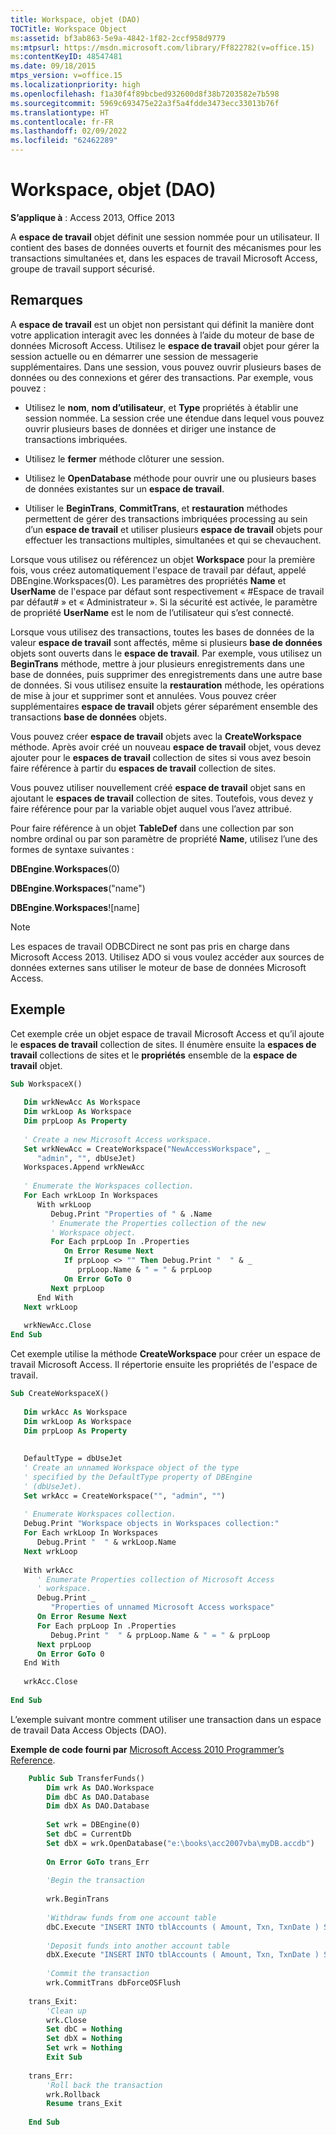 ```yaml
---
title: Workspace, objet (DAO)
TOCTitle: Workspace Object
ms:assetid: bf3ab863-5e9a-4842-1f82-2ccf958d9779
ms:mtpsurl: https://msdn.microsoft.com/library/Ff822782(v=office.15)
ms:contentKeyID: 48547481
ms.date: 09/18/2015
mtps_version: v=office.15
ms.localizationpriority: high
ms.openlocfilehash: f1a30f4f89bcbed932600d8f38b7203582e7b598
ms.sourcegitcommit: 5969c693475e22a3f5a4fdde3473ecc33013b76f
ms.translationtype: HT
ms.contentlocale: fr-FR
ms.lasthandoff: 02/09/2022
ms.locfileid: "62462289"
---
```

# <a name="workspace-object-dao"></a>Workspace, objet (DAO)

**S’applique à** : Access 2013, Office 2013

A **espace de travail** objet définit une session nommée pour un utilisateur. Il contient des bases de données ouverts et fournit des mécanismes pour les transactions simultanées et, dans les espaces de travail Microsoft Access, groupe de travail support sécurisé.

## <a name="remarks"></a>Remarques

A **espace de travail** est un objet non persistant qui définit la manière dont votre application interagit avec les données à l’aide du moteur de base de données Microsoft Access. Utilisez le **espace de travail** objet pour gérer la session actuelle ou en démarrer une session de messagerie supplémentaires. Dans une session, vous pouvez ouvrir plusieurs bases de données ou des connexions et gérer des transactions. Par exemple, vous pouvez :

- Utilisez le **nom**, **nom d’utilisateur**, et **Type** propriétés à établir une session nommée. La session crée une étendue dans lequel vous pouvez ouvrir plusieurs bases de données et diriger une instance de transactions imbriquées.

- Utilisez le **fermer** méthode clôturer une session.

- Utilisez le **OpenDatabase** méthode pour ouvrir une ou plusieurs bases de données existantes sur un **espace de travail**.

- Utiliser le **BeginTrans**, **CommitTrans**, et **restauration** méthodes permettent de gérer des transactions imbriquées processing au sein d’un **espace de travail** et utiliser plusieurs **espace de travail** objets pour effectuer les transactions multiples, simultanées et qui se chevauchent.

Lorsque vous utilisez ou référencez un objet **Workspace** pour la première fois, vous créez automatiquement l'espace de travail par défaut, appelé DBEngine.Workspaces(0). Les paramètres des propriétés **Name** et **UserName** de l'espace par défaut sont respectivement « \#Espace de travail par défaut\# » et « Administrateur ». Si la sécurité est activée, le paramètre de propriété **UserName** est le nom de l’utilisateur qui s’est connecté.

Lorsque vous utilisez des transactions, toutes les bases de données de la valeur **espace de travail** sont affectés, même si plusieurs **base de données** objets sont ouverts dans le **espace de travail**. Par exemple, vous utilisez un **BeginTrans** méthode, mettre à jour plusieurs enregistrements dans une base de données, puis supprimer des enregistrements dans une autre base de données. Si vous utilisez ensuite la **restauration** méthode, les opérations de mise à jour et supprimer sont et annulées. Vous pouvez créer supplémentaires **espace de travail** objets gérer séparément ensemble des transactions **base de données** objets.

Vous pouvez créer **espace de travail** objets avec la **CreateWorkspace** méthode. Après avoir créé un nouveau **espace de travail** objet, vous devez ajouter pour le **espaces de travail** collection de sites si vous avez besoin faire référence à partir du **espaces de travail** collection de sites.

Vous pouvez utiliser nouvellement créé **espace de travail** objet sans en ajoutant le **espaces de travail** collection de sites. Toutefois, vous devez y faire référence pour par la variable objet auquel vous l’avez attribué.

Pour faire référence à un objet **TableDef** dans une collection par son nombre ordinal ou par son paramètre de propriété **Name**, utilisez l’une des formes de syntaxe suivantes :

**DBEngine**.**Workspaces**(0)

**DBEngine**.**Workspaces**("name")

**DBEngine**.**Workspaces**\!\[name\]

> [!NOTE]
> Les espaces de travail ODBCDirect ne sont pas pris en charge dans Microsoft Access 2013. Utilisez ADO si vous voulez accéder aux sources de données externes sans utiliser le moteur de base de données Microsoft Access.


## <a name="example"></a>Exemple

Cet exemple crée un objet espace de travail Microsoft Access et qu’il ajoute le **espaces de travail** collection de sites. Il énumère ensuite la **espaces de travail** collections de sites et le **propriétés** ensemble de la **espace de travail** objet.

```vb 
Sub WorkspaceX() 
 
   Dim wrkNewAcc As Workspace 
   Dim wrkLoop As Workspace 
   Dim prpLoop As Property 
 
   ' Create a new Microsoft Access workspace. 
   Set wrkNewAcc = CreateWorkspace("NewAccessWorkspace", _ 
      "admin", "", dbUseJet) 
   Workspaces.Append wrkNewAcc 
 
   ' Enumerate the Workspaces collection. 
   For Each wrkLoop In Workspaces 
      With wrkLoop 
         Debug.Print "Properties of " & .Name 
         ' Enumerate the Properties collection of the new 
         ' Workspace object. 
         For Each prpLoop In .Properties 
            On Error Resume Next 
            If prpLoop <> "" Then Debug.Print "  " & _ 
               prpLoop.Name & " = " & prpLoop 
            On Error GoTo 0 
         Next prpLoop 
      End With 
   Next wrkLoop 
 
   wrkNewAcc.Close 
End Sub 
```


Cet exemple utilise la méthode **CreateWorkspace** pour créer un espace de travail Microsoft Access. Il répertorie ensuite les propriétés de l'espace de travail.

```vb 
Sub CreateWorkspaceX() 
 
   Dim wrkAcc As Workspace 
   Dim wrkLoop As Workspace 
   Dim prpLoop As Property 
 
 
   DefaultType = dbUseJet 
   ' Create an unnamed Workspace object of the type  
   ' specified by the DefaultType property of DBEngine  
   ' (dbUseJet). 
   Set wrkAcc = CreateWorkspace("", "admin", "") 
 
   ' Enumerate Workspaces collection. 
   Debug.Print "Workspace objects in Workspaces collection:" 
   For Each wrkLoop In Workspaces 
      Debug.Print "  " & wrkLoop.Name 
   Next wrkLoop 
 
   With wrkAcc 
      ' Enumerate Properties collection of Microsoft Access  
      ' workspace. 
      Debug.Print _ 
         "Properties of unnamed Microsoft Access workspace" 
      On Error Resume Next 
      For Each prpLoop In .Properties 
         Debug.Print "  " & prpLoop.Name & " = " & prpLoop 
      Next prpLoop 
      On Error GoTo 0 
   End With 
 
   wrkAcc.Close 
 
End Sub 
```


L’exemple suivant montre comment utiliser une transaction dans un espace de travail Data Access Objects (DAO).

**Exemple de code fourni par** [Microsoft Access 2010 Programmer’s Reference](https://www.amazon.com/Microsoft-Access-2010-Programmers-Reference/dp/8126528125).


```vb
    Public Sub TransferFunds()
        Dim wrk As DAO.Workspace
        Dim dbC As DAO.Database
        Dim dbX As DAO.Database
        
        Set wrk = DBEngine(0)
        Set dbC = CurrentDb
        Set dbX = wrk.OpenDatabase("e:\books\acc2007vba\myDB.accdb")
        
        On Error GoTo trans_Err
        
        'Begin the transaction
        
        wrk.BeginTrans
        
        'Withdraw funds from one account table
        dbC.Execute "INSERT INTO tblAccounts ( Amount, Txn, TxnDate ) SELECT -20, 'DEBIT', Date()", dbFailOnError
    
        'Deposit funds into another account table
        dbX.Execute "INSERT INTO tblAccounts ( Amount, Txn, TxnDate ) SELECT 20, 'CREDIT', Date()", dbFailOnError
        
        'Commit the transaction
        wrk.CommitTrans dbForceOSFlush
        
    trans_Exit:
        'Clean up
        wrk.Close
        Set dbC = Nothing
        Set dbX = Nothing
        Set wrk = Nothing
        Exit Sub
        
    trans_Err:
        'Roll back the transaction
        wrk.Rollback
        Resume trans_Exit
        
    End Sub
```
